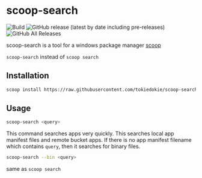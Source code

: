 # scoop-search

![Build](https://github.com/tokiedokie/scoop-search/workflows/Build/badge.svg)
![GitHub release (latest by date including pre-releases)](https://img.shields.io/github/v/release/tokiedokie/scoop-search?include_prereleases)
![GitHub All Releases](https://img.shields.io/github/downloads/tokiedokie/scoop-search/total)

scoop-search is a tool for a windows package manager [scoop](https://scoop.sh/)

`scoop-search` instead of `scoop search`

## Installation

```sh
scoop install https://raw.githubusercontent.com/tokiedokie/scoop-search/master/scoop-search.json
```

## Usage

```sh
scoop-search <query>
```
This command searches apps very quickly.
This searches local app manifest files and remote bucket apps. If there is no app manifest filename which contains `query`, then it searches for binary files.


```sh
scoop-search --bin <query>
```
same as `scoop search`
